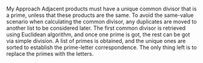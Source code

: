 My Approach
Adjacent products must have a unique common divisor that is a prime, unless that these products are the same. To avoid the same-value scenario when calculating the common divisor, any duplicates are moved to another list to be considered later. The first common divisor is retrieved using Euclidean algorithm, and once one prime is got, the rest can be got via simple division. A list of primes is obtained, and the unique ones are sorted to establish the prime-letter correspondence. The only thing left is to replace the primes with the letters.
